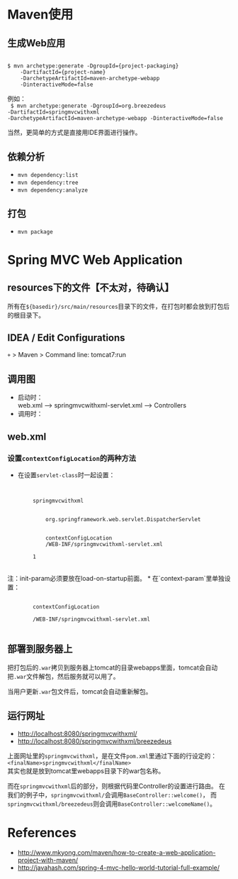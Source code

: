 
# Maven使用

## 生成Web应用
<code>
$ mvn archetype:generate -DgroupId={project-packaging}
	-DartifactId={project-name}
	-DarchetypeArtifactId=maven-archetype-webapp
	-DinteractiveMode=false
</code>

例如：<br>
<code>
$ mvn archetype:generate -DgroupId=org.breezedeus
	-DartifactId=springmvcwithxml
	-DarchetypeArtifactId=maven-archetype-webapp
	-DinteractiveMode=false
</code>

当然，更简单的方式是直接用IDE界面进行操作。

## 依赖分析
* `mvn dependency:list`
* `mvn dependency:tree`
* `mvn dependency:analyze`

## 打包
* `mvn package`

# Spring MVC Web Application


## resources下的文件【不太对，待确认】
所有在`${basedir}/src/main/resources`目录下的文件，在打包时都会放到打包后的根目录下。

## IDEA / Edit Configurations
`+` > Maven > Command line: tomcat7:run

## 调用图

* 启动时：<br>
web.xml --> springmvcwithxml-servlet.xml --> Controllers
* 调用时：<br>

## web.xml
### 设置`contextConfigLocation`的两种方法

* 在设置`servlet-class`时一起设置：
<code>
    <servlet>
        <servlet-name>springmvcwithxml</servlet-name>
        <!-- 这个类会把给定package（在{servlet-name}-servlet.xml文件中通过context:component-scan指定）内
        所有标记为@Controller的类作为请求处理的类。 -->
        <servlet-class>
            org.springframework.web.servlet.DispatcherServlet
        </servlet-class>
        <init-param>
            <param-name>contextConfigLocation</param-name>
            <param-value>/WEB-INF/springmvcwithxml-servlet.xml</param-value>
        </init-param>
        <load-on-startup>1</load-on-startup>
    </servlet>
</code>
<br>注：init-param必须要放在load-on-startup前面。
* 在`context-param`里单独设置：<br>
<code>
    <context-param>
        <param-name>contextConfigLocation</param-name>
        <!-- 默认情况会使用调用{servlet-name}-servlet.xml文件，所以下面这行可以写成：“<param-value></param-value> ”。 -->
        <param-value>/WEB-INF/springmvcwithxml-servlet.xml</param-value>
    </context-param>
</code>

## 部署到服务器上
把打包后的`.war`拷贝到服务器上tomcat的目录webapps里面，tomcat会自动把`.war`文件解包，然后服务就可以用了。

当用户更新`.war`包文件后，tomcat会自动重新解包。

## 运行网址
* <http://localhost:8080/springmvcwithxml/>
* <http://localhost:8080/springmvcwithxml/breezedeus>

上面网址里的`springmvcwithxml`，是在文件`pom.xml`里通过下面的行设定的：<br>
     `<finalName>springmvcwithxml</finalName>` <br>
其实也就是放到tomcat里webapps目录下的war包名称。

而在`springmvcwithxml`后的部分，则根据代码里Controller的设置进行路由。
在我们的例子中，`springmvcwithxml/`会调用`BaseController::welcome()`，
而`springmvcwithxml/breezedeus`则会调用`BaseController::welcomeName()`。


# References

* <http://www.mkyong.com/maven/how-to-create-a-web-application-project-with-maven/>
* <http://javahash.com/spring-4-mvc-hello-world-tutorial-full-example/>